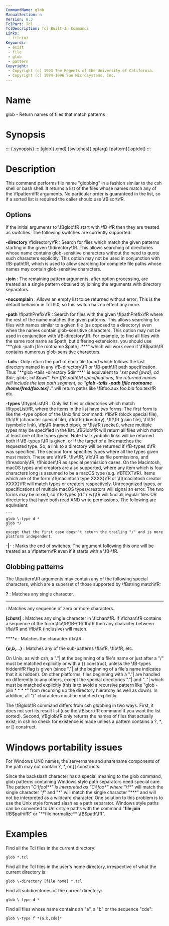 ```yaml
---
CommandName: glob
ManualSection: n
Version: 8.3
TclPart: Tcl
TclDescription: Tcl Built-In Commands
Links:
 - file(n)
Keywords:
 - exist
 - file
 - glob
 - pattern
Copyright:
 - Copyright (c) 1993 The Regents of the University of California.
 - Copyright (c) 1994-1996 Sun Microsystems, Inc.
---
```


# Name

glob - Return names of files that match patterns

# Synopsis

::: {.synopsis} :::
[glob]{.cmd} [switches]{.optarg} [pattern]{.optdot}
:::

# Description

This command performs file name "globbing" in a fashion similar to the csh shell or bash shell. It returns a list of the files whose names match any of the \fIpattern\fR arguments. No particular order is guaranteed in the list, so if a sorted list is required the caller should use \fBlsort\fR.

## Options

If the initial arguments to \fBglob\fR start with \fB-\fR then they are treated as switches. The following switches are currently supported:

**-directory** \fIdirectory\fR
: Search for files which match the given patterns starting in the given \fIdirectory\fR. This allows searching of directories whose name contains glob-sensitive characters without the need to quote such characters explicitly. This option may not be used in conjunction with \fB-path\fR, which is used to allow searching for complete file paths whose names may contain glob-sensitive characters.

**-join**
: The remaining pattern arguments, after option processing, are treated as a single pattern obtained by joining the arguments with directory separators.

**-nocomplain**
: Allows an empty list to be returned without error; This is the default behavior in Tcl 9.0, so this switch has no effect any more.

**-path** \fIpathPrefix\fR
: Search for files with the given \fIpathPrefix\fR where the rest of the name matches the given patterns. This allows searching for files with names similar to a given file (as opposed to a directory) even when the names contain glob-sensitive characters. This option may not be used in conjunction with \fB-directory\fR. For example, to find all files with the same root name as $path, but differing extensions, you should use "**glob -path [file rootname $path] .***" which will work even if \fB$path\fR contains numerous glob-sensitive characters.

**-tails**
: Only return the part of each file found which follows the last directory named in any \fB-directory\fR or \fB-path\fR path specification. Thus "**glob -tails -directory $dir ***" is equivalent to "**set pwd [pwd]; cd $dir; glob *; cd $pwd**". For \fB-path\fR specifications, the returned names will include the last path segment, so "**glob -tails -path [file rootname /home/fred/foo.tex] .***" will return paths like \fBfoo.aux foo.bib foo.tex\fR etc.

**-types** \fItypeList\fR
: Only list files or directories which match \fItypeList\fR, where the items in the list have two forms. The first form is like the -type option of the Unix find command: \fIb\fR (block special file), \fIc\fR (character special file), \fId\fR (directory), \fIf\fR (plain file), \fIl\fR (symbolic link), \fIp\fR (named pipe), or \fIs\fR (socket), where multiple types may be specified in the list. \fBGlob\fR will return all files which match at least one of the types given. Note that symbolic links will be returned both if \fB-types l\fR is given, or if the target of a link matches the requested type. So, a link to a directory will be returned if \fB-types d\fR was specified.
    The second form specifies types where all the types given must match. These are \fIr\fR, \fIw\fR, \fIx\fR as file permissions, and \fIreadonly\fR, \fIhidden\fR as special permission cases. On the Macintosh, macOS types and creators are also supported, where any item which is four characters long is assumed to be a macOS type (e.g. \fBTEXT\fR). Items which are of the form \fI{macintosh type XXXX}\fR or \fI{macintosh creator XXXX}\fR will match types or creators respectively. Unrecognized types, or specifications of multiple macOS types/creators will signal an error.
    The two forms may be mixed, so \fB-types {d f r w}\fR will find all regular files OR directories that have both read AND write permissions. The following are equivalent:

    ```
    glob \-type d *
    glob */
    ```
    except that the first case doesn't return the trailing "/" and is more platform independent.

**-\|-**
: Marks the end of switches. The argument following this one will be treated as a \fIpattern\fR even if it starts with a \fB-\fR.


## Globbing patterns

The \fIpattern\fR arguments may contain any of the following special characters, which are a superset of those supported by \fBstring match\fR:

**?**
: Matches any single character.

*****
: Matches any sequence of zero or more characters.

**[***chars***]**
: Matches any single character in \fIchars\fR. If \fIchars\fR contains a sequence of the form \fIa\fR\fB-\fR\fIb\fR then any character between \fIa\fR and \fIb\fR (inclusive) will match.

**\***x*
: Matches the character \fIx\fR.

**{***a***,***b***,***...***}**
: Matches any of the sub-patterns \fIa\fR, \fIb\fR, etc.


On Unix, as with csh, a "."\| at the beginning of a file's name or just after a "/" must be matched explicitly or with a {} construct, unless the \fB-types hidden\fR flag is given (since "."\| at the beginning of a file's name indicates that it is hidden). On other platforms, files beginning with a "."\| are handled no differently to any others, except the special directories "."\| and ".."\| which must be matched explicitly (this is to avoid a recursive pattern like "glob -join * * * *" from recursing up the directory hierarchy as well as down). In addition, all "/" characters must be matched explicitly.

The \fBglob\fR command differs from csh globbing in two ways. First, it does not sort its result list (use the \fBlsort\fR command if you want the list sorted). Second, \fBglob\fR only returns the names of files that actually exist; in csh no check for existence is made unless a pattern contains a ?, *, or [] construct.

# Windows portability issues

For Windows UNC names, the servername and sharename components of the path may not contain ?, *, or [] constructs.

Since the backslash character has a special meaning to the glob command, glob patterns containing Windows style path separators need special care. The pattern "*C:\\foo\\**" is interpreted as "*C:\foo\**" where "*\f*" will match the single character "*f*" and "*\**" will match the single character "***" and will not be interpreted as a wildcard character. One solution to this problem is to use the Unix style forward slash as a path separator. Windows style paths can be converted to Unix style paths with the command "**file join** \fB$path\fR" or "**file normalize** \fB$path\fR".

# Examples

Find all the Tcl files in the current directory:

```
glob *.tcl
```

Find all the Tcl files in the user's home directory, irrespective of what the current directory is:

```
glob \-directory [file home] *.tcl
```

Find all subdirectories of the current directory:

```
glob \-type d *
```

Find all files whose name contains an "a", a "b" or the sequence "cde":

```
glob \-type f *{a,b,cde}*
```

